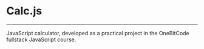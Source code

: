 # Calc.js

---

JavaScript calculator, developed as a practical project in the OneBitCode fullstack JavaScript course.